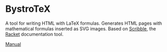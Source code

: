 BystroTeX
=========

A tool for writing HTML with LaTeX formulas. Generates HTML pages with mathematical formulas inserted as SVG images. 
Based on [Scribble](http://docs.racket-lang.org/scribble/), the [Racket](http://racket-lang.org/) documentation tool. 

[Manual](http://andreimikhailov.com/slides/bystroTeX/slides-manual/index.html)

